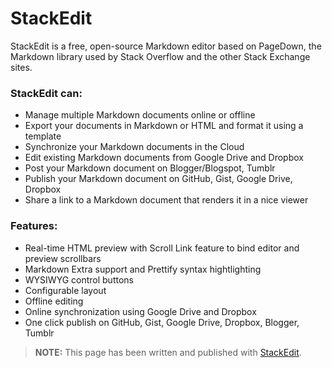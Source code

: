 StackEdit
=========

StackEdit is a free, open-source Markdown editor based on PageDown, the Markdown library used by Stack Overflow and the other Stack Exchange sites.

### StackEdit can:
 
 - Manage multiple Markdown documents online or offline
 - Export your documents in Markdown or HTML and format it using a template
 - Synchronize your Markdown documents in the Cloud
 - Edit existing Markdown documents from Google Drive and Dropbox
 - Post your Markdown document on Blogger/Blogspot, Tumblr
 - Publish your Markdown document on GitHub, Gist, Google Drive, Dropbox
 - Share a link to a Markdown document that renders it in a nice viewer

### Features:

 - Real-time HTML preview with Scroll Link feature to bind editor and preview scrollbars
 - Markdown Extra support and Prettify syntax hightlighting
 - WYSIWYG control buttons
 - Configurable layout
 - Offline editing
 - Online synchronization using Google Drive and Dropbox
 - One click publish on GitHub, Gist, Google Drive, Dropbox, Blogger, Tumblr 

> **NOTE:** This page has been written and published with [StackEdit][1].

  [1]: http://benweet.github.io/stackedit/ "StackEdit"